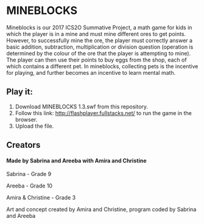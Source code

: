 # MINEBLOCKS
Mineblocks is our 2017 ICS2O Summative Project, a math game for kids in which the player is in a mine and must mine different ores to get points. However, to successfully mine the ore, the player must correctly answer a basic addition, subtraction, multiplication or division question (operation is determined by the colour of the ore that the player is attempting to mine). The player can then use their points to buy eggs from the shop, each of which contains a different pet. In mineblocks, collecting pets is the incentive for playing, and further becomes an incentive to learn mental math.   

## Play it: 
1. Download MINEBLOCKS 1.3.swf from this repository.
2. Follow this link: http://flashplayer.fullstacks.net/ to run the game in the browser.
3. Upload the file.

## Creators
#### Made by Sabrina and Areeba with Amira and Christine

Sabrina - Grade 9

Areeba - Grade 10

Amira & Christine - Grade 3

Art and concept created by Amira and Christine, program coded by Sabrina and Areeba
